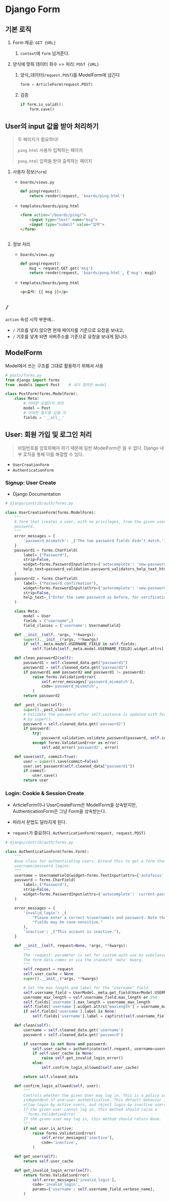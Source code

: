 # Django Form



## 기본 로직

1. Form 제공: `GET {URL}`

    1. `context`에 `form` 넘겨준다.

2. 양식에 맞춰 데이터 회수 => 처리: `POST {URL}`

    1. 양식_데이터(`request.POST`)를 ModelForm에 넘긴다
        ```python
        form = ArticleForm(request.POST)
        ```
    2. 검증
        ```python
        if form.is_valid():
            form.save()
        ```



## User의 input 값을 받아 처리하기

> 두 페이지가 필요하다!
>
> `ping.html` 사용자 입력하는 페이지
>
> `pong.html` 입력을 받아 출력하는 페이지

1. 사용자 정보(`form`)
    - `boards/views.py`
      
        ```python
        def ping(request):
        	return render(request, 'boards/ping.html')
        ```
    - `templates/boards/ping.html`
        
        ```html
        <form action="/boards/ping/">
            <input type="text" name="msg">
            <input type="submit" value="입력">
        </form>
    ```
    
2. 정보 처리
    - `boards/views.py`
        ```python
        def pong(request):
            msg = request.GET.get('msg')
            return render(request, 'boards/pong.html', {'msg': msg})
        ```
        
    - `templates/boards/pong.html`
        ```html
        <p>출력: {{ msg }}</p>
        ```



## `/`

`action` 속성 시작 부분에...

-  `/` 기호를 넣지 않으면 현재 페이지를 기준으로 요청을 보내고,
-  `/` 기호를 넣게 되면 서버주소를 기준으로 요청을 보내게 됩니다.



## ModelForm

Model에서 쓰는 구조를 그대로 활용하기 위해서 사용

```python
# posts/forms.py
from django import forms
from .models import Post    # 내가 정의한 model

class PostForm(forms.ModelForm):
    class Meta:
        # 어떠한 모델인지 정의
        model = Post
        # 어떠한 필드를 담을 지
        fields = '__all__'
```



## User: 회원 가입 및 로그인 처리

> 비밀번호를 암호화해야 하기 때문에 일반 ModelForm은 쓸 수 없다.
> Django 내부 로직을 통해 이를 해결할 수 있다.

- `UserCreationForm`
- `AuthenticationForm`

### Signup: User Create

- Django Documentation

```python
# django/contrib/auth/forms.py

class UserCreationForm(forms.ModelForm):
    """
    A form that creates a user, with no privileges, from the given username and
    password.
    """
    error_messages = {
        'password_mismatch': _('The two password fields didn’t match.'),
    }
    password1 = forms.CharField(
        label=_("Password"),
        strip=False,
        widget=forms.PasswordInput(attrs={'autocomplete': 'new-password'}),
        help_text=password_validation.password_validators_help_text_html(),
    )
    password2 = forms.CharField(
        label=_("Password confirmation"),
        widget=forms.PasswordInput(attrs={'autocomplete': 'new-password'}),
        strip=False,
        help_text=_("Enter the same password as before, for verification."),
    )

    class Meta:
        model = User
        fields = ("username",)
        field_classes = {'username': UsernameField}

    def __init__(self, *args, **kwargs):
        super().__init__(*args, **kwargs)
        if self._meta.model.USERNAME_FIELD in self.fields:
            self.fields[self._meta.model.USERNAME_FIELD].widget.attrs['autofocus'] = True

    def clean_password2(self):
        password1 = self.cleaned_data.get("password1")
        password2 = self.cleaned_data.get("password2")
        if password1 and password2 and password1 != password2:
            raise forms.ValidationError(
                self.error_messages['password_mismatch'],
                code='password_mismatch',
            )
        return password2

    def _post_clean(self):
        super()._post_clean()
        # Validate the password after self.instance is updated with form data
        # by super().
        password = self.cleaned_data.get('password2')
        if password:
            try:
                password_validation.validate_password(password, self.instance)
            except forms.ValidationError as error:
                self.add_error('password2', error)

    def save(self, commit=True):
        user = super().save(commit=False)
        user.set_password(self.cleaned_data["password1"])
        if commit:
            user.save()
        return user
```

### Login: Cookie & Session Create

- ArticleForm이나 UserCreateForm은 ModelForm을 상속받지만, AuthenticationForm은 그냥 Form을 상속받는다.
- 따라서 문법도 달라지게 된다.

- `request`가 중요하다.
    `AuthenticationForm(request, request.POST)`

```python
# django/contrib/auth/forms.py

class AuthenticationForm(forms.Form):
    """
    Base class for authenticating users. Extend this to get a form that accepts
    username/password logins.
    """
    username = UsernameField(widget=forms.TextInput(attrs={'autofocus': True}))
    password = forms.CharField(
        label=_("Password"),
        strip=False,
        widget=forms.PasswordInput(attrs={'autocomplete': 'current-password'}),
    )

    error_messages = {
        'invalid_login': _(
            "Please enter a correct %(username)s and password. Note that both "
            "fields may be case-sensitive."
        ),
        'inactive': _("This account is inactive."),
    }

    def __init__(self, request=None, *args, **kwargs):
        """
        The 'request' parameter is set for custom auth use by subclasses.
        The form data comes in via the standard 'data' kwarg.
        """
        self.request = request
        self.user_cache = None
        super().__init__(*args, **kwargs)

        # Set the max length and label for the "username" field.
        self.username_field = UserModel._meta.get_field(UserModel.USERNAME_FIELD)
        username_max_length = self.username_field.max_length or 254
        self.fields['username'].max_length = username_max_length
        self.fields['username'].widget.attrs['maxlength'] = username_max_length
        if self.fields['username'].label is None:
            self.fields['username'].label = capfirst(self.username_field.verbose_name)

    def clean(self):
        username = self.cleaned_data.get('username')
        password = self.cleaned_data.get('password')

        if username is not None and password:
            self.user_cache = authenticate(self.request, username=username, password=password)
            if self.user_cache is None:
                raise self.get_invalid_login_error()
            else:
                self.confirm_login_allowed(self.user_cache)

        return self.cleaned_data

    def confirm_login_allowed(self, user):
        """
        Controls whether the given User may log in. This is a policy setting,
        independent of end-user authentication. This default behavior is to
        allow login by active users, and reject login by inactive users.
        If the given user cannot log in, this method should raise a
        ``forms.ValidationError``.
        If the given user may log in, this method should return None.
        """
        if not user.is_active:
            raise forms.ValidationError(
                self.error_messages['inactive'],
                code='inactive',
            )

    def get_user(self):
        return self.user_cache

    def get_invalid_login_error(self):
        return forms.ValidationError(
            self.error_messages['invalid_login'],
            code='invalid_login',
            params={'username': self.username_field.verbose_name},
        )
```